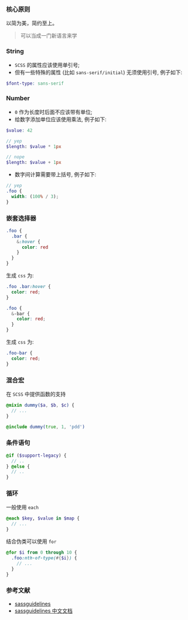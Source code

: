 ### 核心原则

以简为美，简约至上。

> 可以当成一门新语言来学

### String

* `SCSS` 的属性应该使用单引号;
* 但有一些特殊的属性 (比如 `sans-serif/initial`) 无须使用引号, 例子如下:

```SCSS
$font-type: sans-serif
```

### Number

* `0` 作为长度时后面不应该带有单位;
* 给数字添加单位应该使用乘法, 例子如下:

```SCSS
$value: 42

// yep
$length: $value * 1px

// nope
$length: $value + 1px
```

* 数字间计算需要带上括号, 例子如下:

```SCSS
// yep
.foo {
  width: (100% / 3);
}
```

### 嵌套选择器

```SCSS
.foo {
  .bar {
    &:hover {
      color: red
    }
  }
}
```

生成 `css` 为:

```css
.foo .bar:hover {
  color: red;
}
```

```SCSS
.foo {
  &-bar {
    color: red;
  }
}
```

生成 `css` 为:

```css
.foo-bar {
  color: red;
}
```

### 混合宏

在 `SCSS` 中提供函数的支持

```SCSS
@mixin dummy($a, $b, $c) {
  // ...
}

@include dummy(true, 1, 'pdd')
```

### 条件语句

```scss
@if ($support-legacy) {
  // ..
} @else {
  // ..
}
```

### 循环

一般使用 `each`

```scss
@each $key, $value in $map {
  // ...
}
```

结合伪类可以使用 `for`

```scss
@for $i from 0 through 10 {
  .foo:nth-of-type(#{$i}) {
    // ...
  }
}
```

### 参考文献

* [sassguidelines](https://sass-guidelin.es/)
* [sassguidelines 中文文档](https://sass-guidelin.es/zh)


